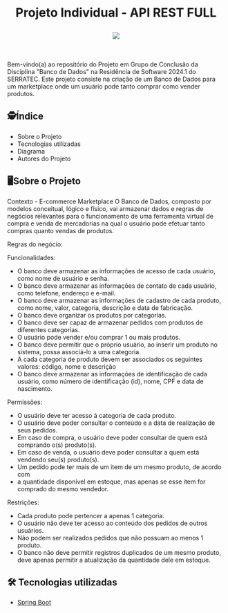<h1 align="center">
    
Projeto Individual - API REST FULL


<img src="https://github.com/Amandac-b/G6BancoDeDados/blob/main/imagemcapa.jfif">
</h1>
</div>
</br>
  <p> Bem-vindo(a) ao repositório do Projeto em Grupo de Conclusão da Disciplina "Banco de Dados" na Residência de Software 2024.1 do SERRATEC. Este projeto consiste na criação de um Banco de Dados para um marketplace onde um usuário pode tanto comprar como vender produtos.</p>


## :detective:Índice

<ul>
    <li>Sobre o Projeto</li>
    <li>Tecnologias utilizadas</li>
    <li>Diagrama</li>
    <li>Autores do Projeto</li>
</ul>

## :desktop_computer:Sobre o Projeto



Contexto - E-commerce Marketplace
O Banco de Dados, composto por modelos conceitual, lógico e físico, vai armazenar dados e regras de negócios relevantes para o funcionamento de uma ferramenta virtual de compra e venda de mercadorias na qual o usuário pode efetuar tanto compras quanto vendas de produtos.

Regras do negócio:

Funcionalidades:

- O banco deve armazenar as informações de acesso de cada usuário, como nome de usuário e senha.
- O banco deve armazenar as informações de contato de cada usuário, como telefone, endereço e e-mail.
- O banco deve armazenar as informações de cadastro de cada produto, como nome, valor, categoria, descrição e data de fabricação.
- O banco deve organizar os produtos por categorias.
- O banco deve ser capaz de armazenar pedidos com produtos de diferentes categorias.
- O usuário pode vender e/ou comprar 1 ou mais produtos.
- O banco deve permitir que o próprio usuário, ao inserir um produto no sistema, possa associá-lo a uma categoria.
- À cada categoria de produto devem ser associados os seguintes valores: código, nome e descrição
- O banco deve armazenar as informações de identificação de cada usuário, como número de identificação (id), nome, CPF e data de nascimento.

Permissões: 

- O usuário deve ter acesso à categoria de cada produto.
- O usuário deve poder consultar o conteúdo e a data de realização de seus pedidos.
- Em caso de compra, o usuário deve poder consultar de quem está comprando o(s) produto(s).
- Em caso de venda, o usuário deve poder consultar a quem está vendendo seu(s) produto(s).
- Um pedido pode ter mais de um item de um mesmo produto, de acordo com
- a quantidade disponível em estoque, mas apenas se esse item for comprado do mesmo vendedor.
 
Restrições:

- Cada produto pode pertencer a apenas 1 categoria.
- O usuário não deve ter acesso ao conteúdo dos pedidos de outros usuários.
- Não podem ser realizados pedidos que não possuam ao menos 1 produto.
- O banco não deve permitir registros duplicados de um mesmo produto, deve apenas permitir a atualização da quantidade dele em estoque.

## :hammer_and_wrench: Tecnologias utilizadas

- [Spring Boot]([https://dbeaver.io/download/](https://spring.io/projects/spring-boot))





